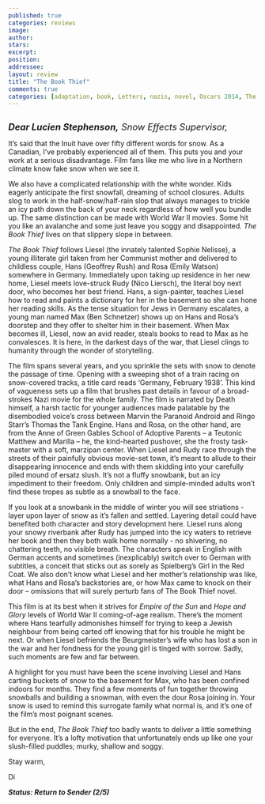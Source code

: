 ```yaml
---
published: true
categories: reviews
image:
author: 
stars: 
excerpt: 
position: 
addressee: 
layout: review
title: "The Book Thief"
comments: true
categories: [adaptation, book, Letters, nazis, novel, Oscars 2014, The book thief, world war 2, wwII]
---
```

<div><p><span class="full-image-block ssNonEditable"><span><a href="/letters/2014/1/20/the-book-thief.html"><img src="http://static.squarespace.com/static/5005f6bcc4aa41161b33e89e/5329cf1fe4b07c068ebf74de/5329cf1fe4b07c068ebf7942/1390253114097/The%20Book%20Thief.jpg" alt="" /></a></span></span></p>
<p class="normal"><em style="font-size:130%;"><strong>Dear Lucien Stephenson,</strong> Snow Effects Supervisor,</em></p>
<p class="normal">It&rsquo;s said that the Inuit have over fifty different words for snow. As a Canadian, I&rsquo;ve probably experienced all of them. This puts you and your work at a serious disadvantage. Film fans like me who live in a Northern climate know fake snow when we see it.</p>
<p class="normal">We also have a complicated relationship with the white wonder. Kids eagerly anticipate the first snowfall, dreaming of school closures. Adults slog to work in the half-snow/half-rain slop that always manages to trickle an icy path down the back of your neck regardless of how well you bundle up. The same distinction can be made with World War II movies. Some hit you like an avalanche and some just leave you soggy and disappointed. <em>The Book Thief</em> lives on that slippery slope in between.</p>
<p class="normal"><em>The Book Thief </em>follows Liesel (the innately talented Sophie Nelisse), a young illiterate girl taken from her Communist mother and delivered to childless couple, Hans (Geoffrey Rush) and Rosa (Emily Watson) somewhere in Germany. Immediately upon taking up residence in her new home, Liesel meets love-struck Rudy (Nico Liersch), the literal boy next door, who becomes her best friend. Hans, a sign-painter, teaches Liesel how to read and paints a dictionary for her in the basement so she can hone her reading skills. As the tense situation for Jews in Germany escalates, a young man named Max (Ben Schnetzer) shows up on Hans and Rosa&rsquo;s doorstep and they offer to shelter him in their basement. When Max becomes ill, Liesel, now an avid reader, steals books to read to Max as he convalesces. It is here, in the darkest days of the war, that Liesel clings to humanity through the wonder of storytelling.</p>
<p>The film spans several years, and you sprinkle the sets with snow to denote the passage of time. Opening with a sweeping shot of a train racing on snow-covered tracks, a title card reads &lsquo;Germany, February 1938&rsquo;. This kind of vagueness sets up a film that brushes past details in favour of a broad-strokes Nazi movie for the whole family. The film is narrated by Death himself, a harsh tactic for younger audiences made palatable by the disembodied voice&rsquo;s cross between Marvin the Paranoid Android and Ringo Starr&rsquo;s Thomas the Tank Engine. Hans and Rosa, on the other hand, are from the Anne of Green Gables School of Adoptive Parents &ndash; a Teutonic Matthew and Marilla &ndash; he, the kind-hearted pushover, she the frosty task-master with a soft, marzipan center. When Liesel and Rudy race through the streets of their painfully obvious movie-set town, it&rsquo;s meant to allude to their disappearing innocence and ends with them skidding into your carefully piled mound of ersatz slush. It&rsquo;s not a fluffy snowbank, but an icy impediment to their freedom. Only children and simple-minded adults won&rsquo;t find these tropes as subtle as a snowball to the face.&nbsp;</p>
<p class="normal">If you look at a snowbank in the middle of winter you will see striations - layer upon layer of snow as it&rsquo;s fallen and settled. Layering detail could have benefited both character and story development here. Liesel runs along your snowy riverbank after Rudy has jumped into the icy waters to retrieve her book and then they both walk home normally - no shivering, no chattering teeth, no visible breath. The characters speak in English with German accents and sometimes (inexplicably) switch over to German with subtitles, a conceit that sticks out as sorely as Spielberg&rsquo;s Girl in the Red Coat. We also don&rsquo;t know what Liesel and her mother&rsquo;s relationship was like, what Hans and Rosa&rsquo;s backstories are, or how Max came to knock on their door &ndash; omissions that will surely perturb fans of The Book Thief novel.</p>
<p class="normal">This film is at its best when it strives for<em> Empire of the Sun</em> and <em>Hope and Glory</em> levels of World War II coming-of-age realism. There&rsquo;s the moment where Hans tearfully admonishes himself for trying to keep a Jewish neighbour from being carted off knowing that for his trouble he might be next. Or when Liesel befriends the Beurgmeister&rsquo;s wife who has lost a son in the war and her fondness for the young girl is tinged with sorrow. Sadly, such moments are few and far between.</p>
<p class="normal">A highlight for you must have been the scene involving Liesel and Hans carting buckets of snow to the basement for Max, who has been confined indoors for months. They find a few moments of fun together throwing snowballs and building a snowman, with even the dour Rosa joining in. Your snow is used to remind this surrogate family what normal is, and it&rsquo;s one of the film&rsquo;s most poignant scenes.&nbsp;</p>
<p class="normal">But in the end, <em>The Book Thief </em>too badly wants to deliver a little something for everyone. It&rsquo;s a lofty motivation that unfortunately ends up like one your slush-filled puddles; murky, shallow and soggy.</p>
<p class="normal">Stay warm,</p>
<p class="normal">Di</p>
<p class="normal"><strong><em>Status: Return to Sender (2/5)</em></strong></p></div>
